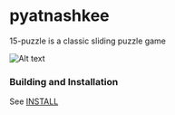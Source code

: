 # pyatnashkee
15-puzzle is a classic sliding puzzle game

![Alt text](https://user-images.githubusercontent.com/29505119/28335203-4a434180-6c06-11e7-8c10-7ffa4047b3be.png)

### Building and Installation
See <a href="https://github.com/nvlgit/pyatnashkee/blob/master/INSTALL">INSTALL</a>

